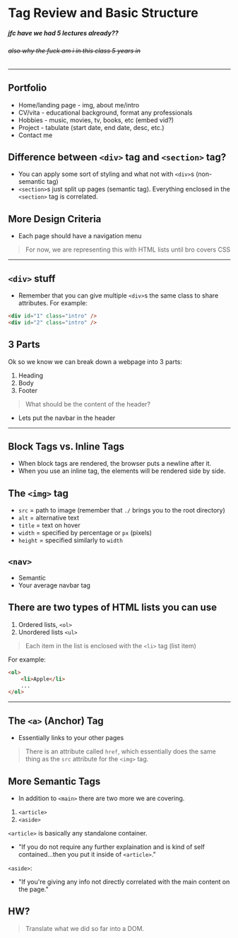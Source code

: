 # Tag Review and Basic Structure
##### jfc have we had 5 lectures already??
###### ~~also why the fuck am i in this class 5 years in~~

---
## Portfolio
* Home/landing page - img, about me/intro
* CV/vita - educational background, format any professionals
* Hobbies - music, movies, tv, books, etc (embed vid?)
* Project - tabulate (start date, end date, desc, etc.)
* Contact me

## Difference between `<div>` tag and `<section>` tag?
* You can apply some sort of styling and what not with `<div>`s (non-semantic tag)
* `<section>`s just split up pages (semantic tag). Everything enclosed in the `<section>` tag is correlated.

## More Design Criteria
* Each page should have a navigation menu
> For now, we are representing this with HTML lists until bro covers CSS

---
## `<div>` stuff
* Remember that you can give multiple `<div>`s the same class to share attributes.
For example:
```html
<div id="1" class="intro" />
<div id="2" class="intro" />
```


## 3 Parts
Ok so we know we can break down a webpage into 3 parts:
1. Heading
2. Body
3. Footer
> What should be the content of the header?
* Lets put the navbar in the header

---
## Block Tags vs. Inline Tags
* When block tags are rendered, the browser puts a newline after it.
* When you use an inline tag, the elements will be rendered side by side.

## The `<img>` tag
* `src` = path to image (remember that `./` brings you to the root directory)
* `alt` = alternative text
* `title` = text on hover
* `width` = specified by percentage or `px` (pixels)
* `height` = specified similarly to `width`

## `<nav>`
* Semantic
* Your average navbar tag

## There are two types of HTML lists you can use
1. Ordered lists, `<ol>`
2. Unordered lists `<ul>`

> Each item in the list is enclosed with the `<li>` tag (list item)

For example:
```html
<ol>
    <li>Apple</li>
    ...
</ol>
```

---
## The `<a>` (Anchor) Tag
* Essentially links to your other pages
> There is an attribute called `href`, which essentially does the same thing as the `src` attribute for the `<img>` tag.

## More Semantic Tags
* In addition to `<main>` there are two more we are covering.
1. `<article>`
2. `<aside>`

`<article>` is basically any standalone container.
* "If you do not require any further explaination and is kind of self contained...then you put it inside of `<article>`."

`<aside>`:
* "If you're giving any info not directly correlated with the main content on the page."

## HW?
> Translate what we did so far into a DOM.